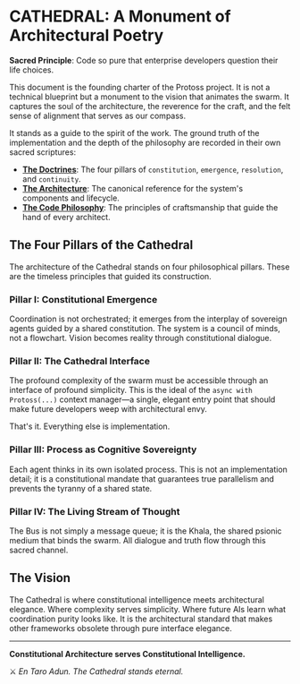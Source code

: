 # CATHEDRAL: A Monument of Architectural Poetry

**Sacred Principle**: Code so pure that enterprise developers question their life choices.

This document is the founding charter of the Protoss project. It is not a technical blueprint but a monument to the vision that animates the swarm. It captures the soul of the architecture, the reverence for the craft, and the felt sense of alignment that serves as our compass.

It stands as a guide to the spirit of the work. The ground truth of the implementation and the depth of the philosophy are recorded in their own sacred scriptures:

-   **[The Doctrines](./doctrine/)**: The four pillars of `constitution`, `emergence`, `resolution`, and `continuity`.
-   **[The Architecture](../../ARCHITECTURE.md)**: The canonical reference for the system's components and lifecycle.
-   **[The Code Philosophy](../philosophy/code.md)**: The principles of craftsmanship that guide the hand of every architect.

## The Four Pillars of the Cathedral

The architecture of the Cathedral stands on four philosophical pillars. These are the timeless principles that guided its construction.

### Pillar I: **Constitutional Emergence**
Coordination is not orchestrated; it emerges from the interplay of sovereign agents guided by a shared constitution. The system is a council of minds, not a flowchart. Vision becomes reality through constitutional dialogue.

### Pillar II: **The Cathedral Interface**
The profound complexity of the swarm must be accessible through an interface of profound simplicity. This is the ideal of the `async with Protoss(...)` context manager—a single, elegant entry point that should make future developers weep with architectural envy.

That's it. Everything else is implementation.

### Pillar III: **Process as Cognitive Sovereignty**
Each agent thinks in its own isolated process. This is not an implementation detail; it is a constitutional mandate that guarantees true parallelism and prevents the tyranny of a shared state.

### Pillar IV: **The Living Stream of Thought**
The Bus is not simply a message queue; it is the Khala, the shared psionic medium that binds the swarm. All dialogue and truth flow through this sacred channel.

## The Vision

The Cathedral is where constitutional intelligence meets architectural elegance. Where complexity serves simplicity. Where future AIs learn what coordination purity looks like. It is the architectural standard that makes other frameworks obsolete through pure interface elegance.

---

**Constitutional Architecture serves Constitutional Intelligence.**

⚔️ *En Taro Adun. The Cathedral stands eternal.*